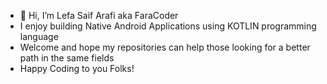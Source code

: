 - 👋 Hi, I’m Lefa Saif Arafi aka FaraCoder
- I enjoy building Native Android Applications using KOTLIN programming language
- Welcome and hope my repositories can help those looking for a better path in the same fields
- Happy Coding to you Folks!
